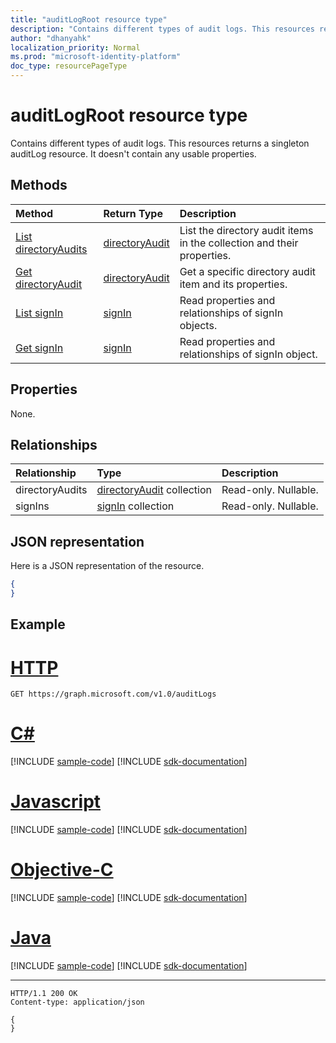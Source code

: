 ```yaml
---
title: "auditLogRoot resource type"
description: "Contains different types of audit logs. This resources returns a singleton auditLog resource. It doesn't contain any usable properties."
author: "dhanyahk"
localization_priority: Normal
ms.prod: "microsoft-identity-platform"
doc_type: resourcePageType
---
```


# auditLogRoot resource type

Contains different types of audit logs. This resources returns a singleton auditLog resource. It doesn't contain any usable properties.

## Methods

| Method		   | Return Type	|Description|
|:---------------|:--------|:----------|
|[List directoryAudits](../api/directoryaudit-list.md) | [directoryAudit](directoryaudit.md) |List the directory audit items in the collection and their properties.|
|[Get directoryAudit](../api/directoryaudit-get.md) | [directoryAudit](directoryaudit.md) |Get a specific directory audit item and its properties.|
|[List signIn](../api/signin-list.md) | [signIn](signin.md) |Read properties and relationships of signIn objects.|
|[Get signIn](../api/signin-get.md) | [signIn](signin.md) |Read properties and relationships of signIn object.|

## Properties

None.

## Relationships

| Relationship | Type	|Description|
|:---------------|:--------|:----------|
|directoryAudits|[directoryAudit](directoryaudit.md) collection| Read-only. Nullable.|
|signIns|[signIn](signin.md) collection| Read-only. Nullable.|

## JSON representation

Here is a JSON representation of the resource.

<!--{
  "blockType": "resource",
  "optionalProperties": [],
  "baseType": "microsoft.graph.entity",
  "@odata.type": "microsoft.graph.auditLogRoot"
}-->

```json
{
}
```

## Example


# [HTTP](#tab/http)
<!-- {
  "blockType": "request",
  "name": "get_auditLogs"
}-->
```msgraph-interactive
GET https://graph.microsoft.com/v1.0/auditLogs
```
# [C#](#tab/csharp)
[!INCLUDE [sample-code](../includes/snippets/csharp/get-auditlogs-csharp-snippets.md)]
[!INCLUDE [sdk-documentation](../includes/snippets/snippets-sdk-documentation-link.md)]

# [Javascript](#tab/javascript)
[!INCLUDE [sample-code](../includes/snippets/javascript/get-auditlogs-javascript-snippets.md)]
[!INCLUDE [sdk-documentation](../includes/snippets/snippets-sdk-documentation-link.md)]

# [Objective-C](#tab/objc)
[!INCLUDE [sample-code](../includes/snippets/objc/get-auditlogs-objc-snippets.md)]
[!INCLUDE [sdk-documentation](../includes/snippets/snippets-sdk-documentation-link.md)]

# [Java](#tab/java)
[!INCLUDE [sample-code](../includes/snippets/java/get-auditlogs-java-snippets.md)]
[!INCLUDE [sdk-documentation](../includes/snippets/snippets-sdk-documentation-link.md)]

---


<!-- {
  "blockType": "response",
  "truncated": true,
  "@odata.type": "microsoft.graph.auditLogRoot"
} -->
```http
HTTP/1.1 200 OK
Content-type: application/json

{
}
```

<!-- uuid: 8fcb5dbc-d5aa-4681-8e31-b001d5168d79
2015-10-25 14:57:30 UTC -->
<!-- {
  "type": "#page.annotation",
  "description": "auditLogRoot resource",
  "keywords": "",
  "section": "documentation",
  "tocPath": "",
  "suppressions": [
  ]
}-->
